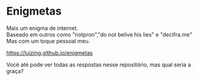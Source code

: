 # Enigmetas
Mais um enigma de internet. </br>
Baseado em outros como "notpron","do not belive his lies" e "decifra.me" </br>
Mas com um toque pessoal meu. </br>


https://luizing.github.io/enigmetas

Você até pode ver todas as respostas nesse repositório, mas qual seria a graça?
